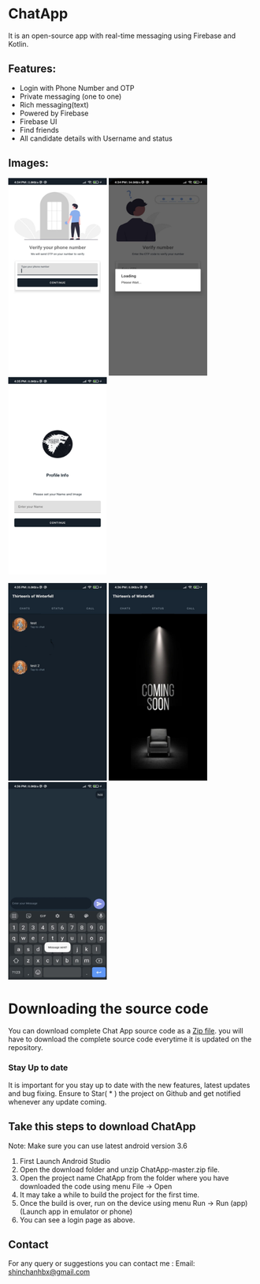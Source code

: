 # ChatApp
It is an open-source app with real-time messaging using Firebase and Kotlin.

## Features:
- Login with Phone Number and OTP
- Private messaging (one to one)
- Rich messaging(text)
- Powered by Firebase
- Firebase UI
- Find friends
- All candidate details with Username and status


## Images:
<p float="left">
<img src="https://github.com/Sachin066/Chatting_App_in_kotlin/blob/master/screenshot/1.jpg?raw=true" width="200" height="400">
<img src="https://github.com/Sachin066/Chatting_App_in_kotlin/blob/master/screenshot/2.jpg?raw=true" width="200" height="400">
<img src="https://github.com/Sachin066/Chatting_App_in_kotlin/blob/master/screenshot/3.jpg?raw=true" width="200" height="400">
</p>

<p float="left">
<img src="https://github.com/Sachin066/Chatting_App_in_kotlin/blob/master/screenshot/4.jpg?raw=true" width="200" height="400">
<img src="https://github.com/Sachin066/Chatting_App_in_kotlin/blob/master/screenshot/5.jpg?raw=true" width="200" height="400">
<img src="https://github.com/Sachin066/Chatting_App_in_kotlin/blob/master/screenshot/6.jpg?raw=true" width="200" height="400">
</p>

# Downloading the source code

You can download complete Chat App source code as a <a href="https://github.com/Rahulhbx/chat_App"> Zip file</a>.
you will have to download the complete source code everytime it is updated on the repository.

### Stay Up to date
It is important for you stay up to date with the new features, latest updates and bug fixing. Ensure to Star( * ) the project on Github and get notified whenever any update coming.
## Take this steps to download ChatApp
Note: Make sure you can use latest android version 3.6

1) First Launch Android Studio
2) Open the download folder and unzip ChatApp-master.zip file.
3) Open the project name ChatApp from the folder where you have downloaded the code using menu File -> Open
4) It may take a while to build the project for the first time.
5) Once the build is over, run on the device using menu Run -> Run (app) (Launch app in emulator or phone)
6) You can see a login page as above.

## Contact
For any query or suggestions you can contact me :
Email: shinchanhbx@gmail.com
